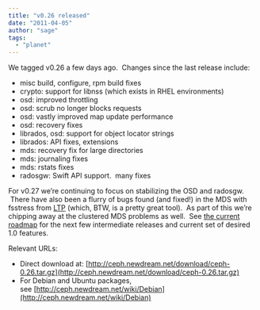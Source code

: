 ```yaml
---
title: "v0.26 released"
date: "2011-04-05"
author: "sage"
tags: 
  - "planet"
---
```


We tagged v0.26 a few days ago.  Changes since the last release include:

- misc build, configure, rpm build fixes
- crypto: support for libnss (which exists in RHEL environments)
- osd: improved throttling
- osd: scrub no longer blocks requests
- osd: vastly improved map update performance
- osd: recovery fixes
- librados, osd: support for object locator strings
- librados: API fixes, extensions
- mds: recovery fix for large directories
- mds: journaling fixes
- mds: rstats fixes
- radosgw: Swift API support.  many fixes

For v0.27 we’re continuing to focus on stabilizing the OSD and radosgw.  There have also been a flurry of bugs found (and fixed!) in the MDS with fsstress from [LTP](http://ltp.sourceforge.net/) (which, BTW, is a pretty great tool).  As part of this we’re chipping away at the clustered MDS problems as well.  See [the current roadmap](http://tracker.newdream.net/projects/ceph/roadmap) for the next few intermediate releases and current set of desired 1.0 features.

Relevant URLs:

- Direct download at: [http://ceph.newdream.net/download/ceph-0.26.tar.gz](http://ceph.newdream.net/download/ceph-0.26.tar.gz)
- For Debian and Ubuntu packages, see [http://ceph.newdream.net/wiki/Debian](http://ceph.newdream.net/wiki/Debian)

